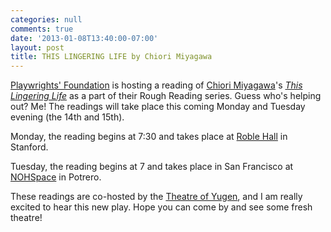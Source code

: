 ```yaml
---
categories: null
comments: true
date: '2013-01-08T13:40:00-07:00'
layout: post
title: THIS LINGERING LIFE by Chiori Miyagawa
---
```


[Playwrights' Foundation](http://www.playwrightsfoundation.org/index.php?p=1) is hosting a reading of [Chiori Miyagawa](http://chiorimiyagawa.com/)'s [*This Lingering Life*](http://playwrightsfoundation.org/index.php?p=53#ThisLingeringLife) as a part of their Rough Reading series. Guess who's helping out? Me! The readings will take place this coming Monday and Tuesday evening (the 14th and 15th).

Monday, the reading begins at 7:30 and takes place at [Roble Hall](http://campus-map.stanford.edu/?id=&lat=37.42861826913899&lng=-122.17458799999999&zoom=15&srch=Roble%20Hall%20Complex) in Stanford.

Tuesday, the reading begins at 7 and takes place in San Francisco at [NOHSpace](https://maps.google.com/maps?q=2840+Mariposa+Street,+San+Francisco,+CA+94110&ie=UTF-8&hq=&hnear=0x808f7e30658d6e49:0x7862efa9e6697239,2840+Mariposa+St,+San+Francisco,+CA+94110&gl=us&ei=qJPsUID0BseciAKp34D4BQ&ved=0CDMQ8gEwAA) in Potrero. 

These readings are co-hosted by the [Theatre of Yugen](http://www.theatreofyugen.org/), and I am really excited to hear this new play. Hope you can come by and see some fresh theatre!